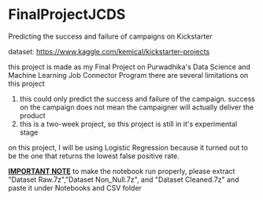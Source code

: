 # FinalProjectJCDS
Predicting the success and failure of campaigns on Kickstarter

dataset:  https://www.kaggle.com/kemical/kickstarter-projects


this project is made as my Final Project on Purwadhika's Data Science and Machine Learning Job Connector Program
there are several limitations on this project
1. this could only predict the success and failure of the campaign. success on the campaign does not mean the campaigner will actually deliver the product
2. this is a two-week project, so this project is still in it's experimental stage



on this project, I will be using Logistic Regression because it turned out to be the one that returns the lowest false positive rate.

<b><u>IMPORTANT NOTE</b></u>
to make the notebook run properly, please extract "Dataset Raw.7z","Dataset Non_Null.7z", and "Dataset Cleaned.7z" and paste it under Notebooks and CSV folder
